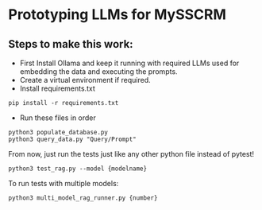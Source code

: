 # Prototyping LLMs for MySSCRM

## Steps to make this work:

- First Install Ollama and keep it running with required LLMs used for embedding the data and executing the prompts.
- Create a virtual environment if required.
- Install requirements.txt
```
pip install -r requirements.txt
```
- Run these files in order
```
python3 populate_database.py
python3 query_data.py "Query/Prompt"
```

From now, just run the tests just like any other python file instead of pytest!
```
python3 test_rag.py --model {modelname}
```

To run tests with multiple models:
```
python3 multi_model_rag_runner.py {number}
```

